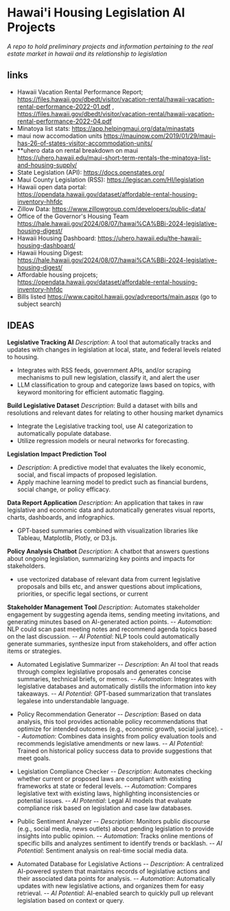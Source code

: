 # Hawai'i Housing Legislation AI Projects

*A repo to hold preliminary projects and information pertaining to the real estate market in hawaii and its relationship to legislation*

## links
- Hawaii Vacation Rental Performance Report; https://files.hawaii.gov/dbedt/visitor/vacation-rental/hawaii-vacation-rental-performance-2022-01.pdf , https://files.hawaii.gov/dbedt/visitor/vacation-rental/hawaii-vacation-rental-performance-2022-04.pdf 
- Minatoya list stats: https://app.helpingmaui.org/data/minastats 
- maui now accomodation units https://mauinow.com/2019/01/29/maui-has-26-of-states-visitor-accommodation-units/
- **uhero data on rental breakdown on maui https://uhero.hawaii.edu/maui-short-term-rentals-the-minatoya-list-and-housing-supply/
- State Legislation (API): https://docs.openstates.org/
- Maui County Legislation (RSS): https://legiscan.com/HI/legislation 
- Hawaii open data portal: https://opendata.hawaii.gov/dataset/affordable-rental-housing-inventory-hhfdc
- Zillow Data: https://www.zillowgroup.com/developers/public-data/ 
- Office of the Governor's Housing Team https://hale.hawaii.gov/2024/08/07/hawai%CA%BBi-2024-legislative-housing-digest/
- Hawaii Housing Dashboard: https://uhero.hawaii.edu/the-hawaii-housing-dashboard/
- Hawaii Housing Digest: https://hale.hawaii.gov/2024/08/07/hawai%CA%BBi-2024-legislative-housing-digest/ 
- Affordable housing projcets; https://opendata.hawaii.gov/dataset/affordable-rental-housing-inventory-hhfdc
- Bills listed https://www.capitol.hawaii.gov/advreports/main.aspx (go to subject search)

## IDEAS

**Legislative Tracking AI**
*Description*: A tool that automatically tracks and updates with changes in legislation at local, state, and federal levels related to housing.
- Integrates with RSS feeds, government APIs, and/or scraping mechanisms to pull new legislation, classify it, and alert the user
- LLM classification to group and categorize laws based on topics, with keyword monitoring for efficient automatic flagging.

**Build Legislative Dataset** 
*Description*: Build a dataset with bills and resolutions and relevant dates for relating to other housing market dynamics
- Integrate the Legislative tracking tool, use AI categorization to automatically populate database.
- Utilize regression models or neural networks for forecasting.

**Legislation Impact Prediction Tool**
- *Description*: A predictive model that evaluates the likely economic, social, and fiscal impacts of proposed legislation.
- Apply machine learning model to predict such as financial burdens, social change, or policy efficacy.

**Data Report Application**
*Description*: An application that takes in raw legislative and economic data  and automatically generates visual reports, charts, dashboards, and infographics.
- GPT-based summaries combined with visualization libraries like Tableau, Matplotlib, Plotly, or D3.js.

**Policy Analysis Chatbot**
*Description*: A chatbot that answers questions about ongoing legislation, summarizing key points and impacts for stakeholders.
- use vectorized database of relevant data from current legislative proposals and bills etc, and answer questions about implications, priorities, or specific legal sections, or current 

**Stakeholder Management Tool**
*Description*: Automates stakeholder engagement by suggesting agenda items, sending meeting invitations, and generating minutes based on AI-generated action points.
-- *Automation*: NLP could scan past meeting notes and recommend agenda topics based on the last discussion.
-- *AI Potential*: NLP tools could automatically generate summaries, synthesize input from stakeholders, and offer action items or strategies.

- Automated Legislative Summarizer
-- *Description*: An AI tool that reads through complex legislative proposals and generates concise summaries, technical briefs, or memos.
-- *Automation*: Integrates with legislative databases and automatically distills the information into key takeaways.
-- *AI Potential*: GPT-based summarization that translates legalese into understandable language.

- Policy Recommendation Generator
-- *Description*: Based on data analysis, this tool provides actionable policy recommendations that optimize for intended outcomes (e.g., economic growth, social justice).
-- *Automation*: Combines data insights from policy evaluation tools and recommends legislative amendments or new laws.
-- *AI Potential*: Trained on historical policy success data to provide suggestions that meet goals.

- Legislation Compliance Checker
-- *Description*: Automates checking whether current or proposed laws are compliant with existing frameworks at state or federal levels.
-- *Automation*: Compares legislative text with existing laws, highlighting inconsistencies or potential issues.
-- *AI Potential*: Legal AI models that evaluate compliance risk based on legislation and case law databases.

- Public Sentiment Analyzer
-- *Description*: Monitors public discourse (e.g., social media, news outlets) about pending legislation to provide insights into public opinion.
-- *Automation*: Tracks online mentions of specific bills and analyzes sentiment to identify trends or backlash.
-- *AI Potential*: Sentiment analysis on real-time social media data.

- Automated Database for Legislative Actions
-- *Description*: A centralized AI-powered system that maintains records of legislative actions and their associated data points for analysis.
-- *Automation*: Automatically updates with new legislative actions, and organizes them for easy retrieval.
-- *AI Potential*: AI-enabled search to quickly pull up relevant legislation based on context or query.
